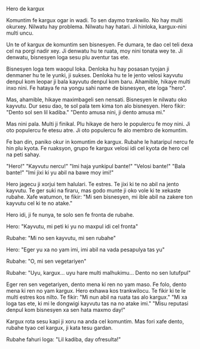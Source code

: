 Hero de kargux

Komuntim fe kargux ogar in wadi.
To sen daymo trankwilo.
No hay multi okurxey.
Nilwatu hay problema.
Nilwatu hay hatari.
Ji hinloka, kargux-nini multi uncu.

Un te of kargux de komuntim sen bisnesyen.
Fe dumara, te dao cel teli dexa cel na porgi nadir xey.
Ji denwatu hu te ruata, moy nini tonata wey te.
Ji denwatu, bisnesyen loga sesu plu aventur tas ete.

Bisnesyen loga tem waopul loka.
Denloka hu hay posasan tyojan ji denmaner hu te le yunki, ji sukses.
Denloka hu te le jento velosi kayvutu denpul kom leopar ji bala kayvutu denpul kom baru.
Ahamible, hikaye multi inxo nini.
Fe hataya fe na yongu sahi name de bisnesyen, ete loga "hero".

Mas, ahamible, hikaye maximbageli sen nensati.
Bisnesyen le nilwatu oko kayvutu.
Dur sesu dao, te sol pala tem kima ton alo bisnesyen.
Hero fikir: "Dento sol sen lil kadiba."
"Dento amusa nini, ji dento amusa mi."

Mas nini pala.
Multi ji finikal.
Plu hikaye de hero le populercu fe moy nini.
Ji oto populercu fe etesu atre.
Ji oto populercu fe alo membro de komuntim.

Fe ban din, paniko okur in komuntim de kargux.
Rubahe le hataripul nercu fe hin plu kyota.
Fe ruaksyon, grupo fe kargux velosi idi cel kyota de hero cel na peti sahay.

"Hero!"
"Kayvutu nercu!"
"Imi haja yunkipul bante!"
"Velosi bante!"
"Bala bante!"
"Imi jixi ki yu abil na bawe moy imi!"

Hero jagecu ji xorjui tem halulari.
Te estres.
Te jixi ki te no abil na jento kayvutu.
Te ger suki na firaru, mas godo munte ji oko vole ki te xekaste rubahe.
Xafe watumon, te fikir:
"Mi sen bisnesyen, mi ible abil na zakere ton kayvutu cel ki te no atake."

Hero idi, ji fe nunya, te solo sen fe fronta de rubahe.

Hero: "Kayvutu, mi peti ki yu no maxpul idi cel fronta"

Rubahe: "Mi no sen kayvutu, mi sen rubahe"

Hero: "Eger yu xa no yam imi, imi abil na vada pesapulya tas yu"

Rubahe: "O, mi sen vegetariyen"

Rubahe: "Uyu, kargux... uyu hare multi malhukimu... Dento no sen lutufpul"

Eger ren sen vegetariyen, dento mena ki ren no yam maso.
Fe folo, dento mena ki ren no yam kargux.
Hero exhawa kos trankwilocu.
Te fikir ki te le multi estres kos nilto.
Te fikir:
"Mi nun abil na ruata tas alo kargux."
"Mi xa loga tas ete, ki mi le dongwigi kayvutu tas na no atake imi."
"Misu reputasi denpul kom bisnesyen xa sen hata maxmo day!"

Kargux rota sesu kapi ji xoru na anda cel komuntim.
Mas fori xafe dento, rubahe tyao cel kargux, ji kata tesu gardan.

Rubahe fahuri loga:
"Lil kadiba, day ofresulta!"